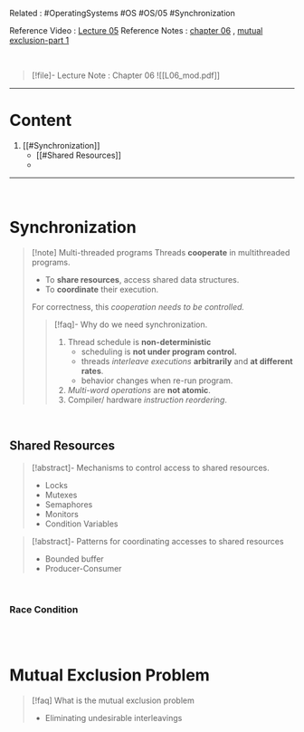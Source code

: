 Related :  #OperatingSystems #OS #OS/05 #Synchronization

Reference Video :  [Lecture 05](file:///E:%5CAcademics%5CSEM%203%5CCS2043-Operating%20Systems%5CLecture%20Video%5CLecture%205.mp4)
Reference Notes :  [chapter 06](file:///E:%5CAcademics%5CSEM%203%5CCS2043-Operating%20Systems%5CLecture%20note%5CNew%20notes%5Cch6.pptx) , [mutual exclusion-part 1](file:///E:%5CAcademics%5CSEM%203%5CCS2043-Operating%20Systems%5CLecture%20note%5CNew%20notes%5Cmutualexclusion-part%201.ppt)

<br>

> [!file]- Lecture Note : Chapter 06
> ![[L06_mod.pdf]]

---
# Content
1. [[#Synchronization]]
	- [[#Shared Resources]]
	- 

---

<br>

# Synchronization
> [!note] Multi-threaded programs
> Threads **cooperate** in multithreaded programs.
> - To **share resources**, access shared data structures.
> - To **coordinate** their execution.
> 
> For correctness, this *cooperation needs to be controlled.*
> 
> > [!faq]- Why do we need synchronization.
> > 1. Thread schedule is **non-deterministic**
> > 	- scheduling is **not under program control.**
> > 	- threads *interleave executions* **arbitrarily** and **at different rates**.
> > 	- behavior changes when re-run program.
> > 2. *Multi-word operations* are **not atomic**.
> > 3. Compiler/ hardware *instruction reordering*.

<br>

## Shared Resources
 > [!abstract]- Mechanisms to control access to shared resources.
 > - Locks
 > - Mutexes
 > - Semaphores
 > - Monitors
 > - Condition Variables
 
 > [!abstract]- Patterns for coordinating accesses to shared resources
 > - Bounded buffer
 > - Producer-Consumer

<br>

### Race Condition


<br>
<br>

# Mutual Exclusion Problem

> [!faq] What is the mutual exclusion problem
> - Eliminating undesirable interleavings  

